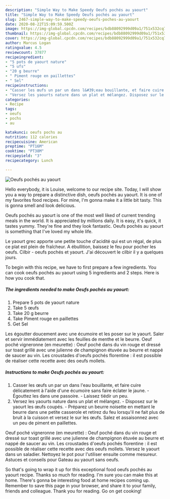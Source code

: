 ```yaml
---
description: "Simple Way to Make Speedy Oeufs pochés au yaourt"
title: "Simple Way to Make Speedy Oeufs pochés au yaourt"
slug: 2467-simple-way-to-make-speedy-oeufs-poches-au-yaourt
date: 2020-08-22T15:09:59.500Z
image: https://img-global.cpcdn.com/recipes/bdb88092999d09a1/751x532cq70/oeufs-poches-au-yaourt-photo-principale-de-la-recette.jpg
thumbnail: https://img-global.cpcdn.com/recipes/bdb88092999d09a1/751x532cq70/oeufs-poches-au-yaourt-photo-principale-de-la-recette.jpg
cover: https://img-global.cpcdn.com/recipes/bdb88092999d09a1/751x532cq70/oeufs-poches-au-yaourt-photo-principale-de-la-recette.jpg
author: Marcus Logan
ratingvalue: 4.5
reviewcount: 37877
recipeingredient:
- "5 pots de yaourt nature"
- "5 ufs"
- "20 g beurre"
- " Piment rouge en paillettes"
- " Sel"
recipeinstructions:
- "Casser les œufs un par un dans l&#39;eau bouillante, et faire cuire délicatement à l&#39;aide d&#39;une écumoire sans faire éclater le jaune.  Égouttez les dans une passoire. Laissez tiédir un peu."
- "Versez les yaourts nature dans un plat et mélangez. Disposez sur le yaourt les œufs coupés.  Préparez un beurre noisette en mettant le beurre dans une petite casserole et retirez du feu lorsqu&#39;il ne fait plus de bruit à la cuisson et versez le sur les œufs. Salez et assaisonnez avec un peu de piment en paillettes."
categories:
- Recipe
tags:
- oeufs
- pochs
- au

katakunci: oeufs pochs au 
nutrition: 112 calories
recipecuisine: American
preptime: "PT16M"
cooktime: "PT38M"
recipeyield: "3"
recipecategory: Lunch

---
```



![Oeufs pochés au yaourt](https://img-global.cpcdn.com/recipes/bdb88092999d09a1/751x532cq70/oeufs-poches-au-yaourt-photo-principale-de-la-recette.jpg)

Hello everybody, it is Louise, welcome to our recipe site. Today, I will show you a way to prepare a distinctive dish, oeufs pochés au yaourt. It is one of my favorites food recipes. For mine, I'm gonna make it a little bit tasty. This is gonna smell and look delicious.

Oeufs pochés au yaourt is one of the most well liked of current trending meals in the world. It is appreciated by millions daily. It is easy, it's quick, it tastes yummy. They're fine and they look fantastic. Oeufs pochés au yaourt is something that I've loved my whole life.

Le yaourt grec apporte une petite touche d&#39;acidité qui est un régal, de plus ce plat est plein de fraîcheur. A ébullition, baissez le feu pour pocher les oeufs. Cilbir - oeufs pochés et yaourt. J&#39;ai découvert le cilbir il y a quelques jours.


To begin with this recipe, we have to first prepare a few ingredients. You can cook oeufs pochés au yaourt using 5 ingredients and 2 steps. Here is how you cook that.

<!--inarticleads1-->

##### The ingredients needed to make Oeufs pochés au yaourt:

1. Prepare 5 pots de yaourt nature
1. Take 5 œufs
1. Take 20 g beurre
1. Take  Piment rouge en paillettes
1. Get  Sel


Les égoutter doucement avec une écumoire et les poser sur le yaourt. Saler et servir immédiatement avec les feuilles de menthe et le beurre. Oeuf poché vigneronne (en meurette) : Oeuf poché dans du vin rouge et dressé sur toast grillé avec une julienne de champignon étuvée au beurre et nappé de saucer au vin. Les croustades d&#39;oeufs pochés florentine : il est possible de réaliser cette recette avec des oeufs mollets. 

<!--inarticleads2-->

##### Instructions to make Oeufs pochés au yaourt:

1. Casser les œufs un par un dans l&#39;eau bouillante, et faire cuire délicatement à l&#39;aide d&#39;une écumoire sans faire éclater le jaune.  - Égouttez les dans une passoire. - Laissez tiédir un peu.
1. Versez les yaourts nature dans un plat et mélangez. - Disposez sur le yaourt les œufs coupés.  - Préparez un beurre noisette en mettant le beurre dans une petite casserole et retirez du feu lorsqu&#39;il ne fait plus de bruit à la cuisson et versez le sur les œufs. Salez et assaisonnez avec un peu de piment en paillettes.


Oeuf poché vigneronne (en meurette) : Oeuf poché dans du vin rouge et dressé sur toast grillé avec une julienne de champignon étuvée au beurre et nappé de saucer au vin. Les croustades d&#39;oeufs pochés florentine : il est possible de réaliser cette recette avec des oeufs mollets. Versez le yaourt dans un saladier. Nettoyez le pot pour l&#39;utiliser ensuite comme mesureur. Astuces et conseils pour Gateau au yaourt sans oeufs. 

So that's going to wrap it up for this exceptional food oeufs pochés au yaourt recipe. Thanks so much for reading. I'm sure you can make this at home. There's gonna be interesting food at home recipes coming up. Remember to save this page in your browser, and share it to your family, friends and colleague. Thank you for reading. Go on get cooking!
